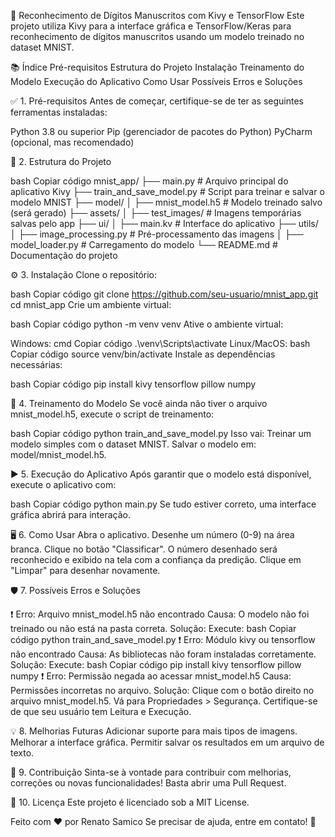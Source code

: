 🚀 Reconhecimento de Dígitos Manuscritos com Kivy e TensorFlow
Este projeto utiliza Kivy para a interface gráfica e TensorFlow/Keras para reconhecimento de dígitos manuscritos usando um modelo treinado no dataset MNIST.

📚 Índice
Pré-requisitos
Estrutura do Projeto
Instalação
Treinamento do Modelo
Execução do Aplicativo
Como Usar
Possíveis Erros e Soluções

✅ 1. Pré-requisitos
Antes de começar, certifique-se de ter as seguintes ferramentas instaladas:

Python 3.8 ou superior
Pip (gerenciador de pacotes do Python)
PyCharm (opcional, mas recomendado)

📂 2. Estrutura do Projeto

bash
Copiar código
mnist_app/
├── main.py                # Arquivo principal do aplicativo Kivy
├── train_and_save_model.py # Script para treinar e salvar o modelo MNIST
├── model/
│   ├── mnist_model.h5     # Modelo treinado salvo (será gerado)
├── assets/
│   ├── test_images/       # Imagens temporárias salvas pelo app
├── ui/
│   ├── main.kv            # Interface do aplicativo
├── utils/
│   ├── image_processing.py # Pré-processamento das imagens
│   ├── model_loader.py     # Carregamento do modelo
└── README.md              # Documentação do projeto

⚙️ 3. Instalação
Clone o repositório:

bash
Copiar código
git clone https://github.com/seu-usuario/mnist_app.git
cd mnist_app
Crie um ambiente virtual:

bash
Copiar código
python -m venv venv
Ative o ambiente virtual:

Windows:
cmd
Copiar código
.\venv\Scripts\activate
Linux/MacOS:
bash
Copiar código
source venv/bin/activate
Instale as dependências necessárias:

bash
Copiar código
pip install kivy tensorflow pillow numpy

🧠 4. Treinamento do Modelo
Se você ainda não tiver o arquivo mnist_model.h5, execute o script de treinamento:

bash
Copiar código
python train_and_save_model.py
Isso vai:
Treinar um modelo simples com o dataset MNIST.
Salvar o modelo em: model/mnist_model.h5.

▶️ 5. Execução do Aplicativo
Após garantir que o modelo está disponível, execute o aplicativo com:

bash
Copiar código
python main.py
Se tudo estiver correto, uma interface gráfica abrirá para interação.

🖥️ 6. Como Usar
Abra o aplicativo.
Desenhe um número (0-9) na área branca.
Clique no botão "Classificar".
O número desenhado será reconhecido e exibido na tela com a confiança da predição.
Clique em "Limpar" para desenhar novamente.

🛡️ 7. Possíveis Erros e Soluções

❗ Erro: Arquivo mnist_model.h5 não encontrado
Causa: O modelo não foi treinado ou não está na pasta correta.
Solução: Execute:
bash
Copiar código
python train_and_save_model.py
❗ Erro: Módulo kivy ou tensorflow não encontrado
Causa: As bibliotecas não foram instaladas corretamente.
Solução: Execute:
bash
Copiar código
pip install kivy tensorflow pillow numpy
❗ Erro: Permissão negada ao acessar mnist_model.h5
Causa: Permissões incorretas no arquivo.
Solução:
Clique com o botão direito no arquivo mnist_model.h5.
Vá para Propriedades > Segurança.
Certifique-se de que seu usuário tem Leitura e Execução.

💡 8. Melhorias Futuras
Adicionar suporte para mais tipos de imagens.
Melhorar a interface gráfica.
Permitir salvar os resultados em um arquivo de texto.

🤝 9. Contribuição
Sinta-se à vontade para contribuir com melhorias, correções ou novas funcionalidades! Basta abrir uma Pull Request.

📄 10. Licença
Este projeto é licenciado sob a MIT License.

Feito com ❤️ por Renato Samico
Se precisar de ajuda, entre em contato! 🚀
